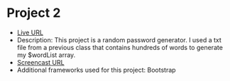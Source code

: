 # Project 2

* [Live URL](http://p2.dwa-mmu.site/)
* Description: This project is a random password generator. I used a txt file from a previous class that contains hundreds of words to generate my $wordList array.
* [Screencast URL](https://youtu.be/TADPIZfQRcI)
* Additional frameworks used for this project: Bootstrap